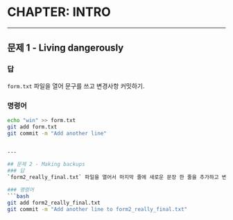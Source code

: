 # CHAPTER: INTRO

---

## 문제 1 - Living dangerously
### 답
`form.txt` 파일을 열어 문구를 쓰고 변경사항 커밋하기.

### 명령어 
```bash
echo "win" >> form.txt
git add form.txt
git commit -m "Add another line"


---

## 문제 2 - Making backups
### 답
`form2_really_final.txt` 파일을 열어서 마지막 줄에 새로운 문장 한 줄을 추가하고 변경사항을 커밋하기.

### 명령어 
```bash
git add form2_really_final.txt
git commit -m "Add another line to form2_really_final.txt"
